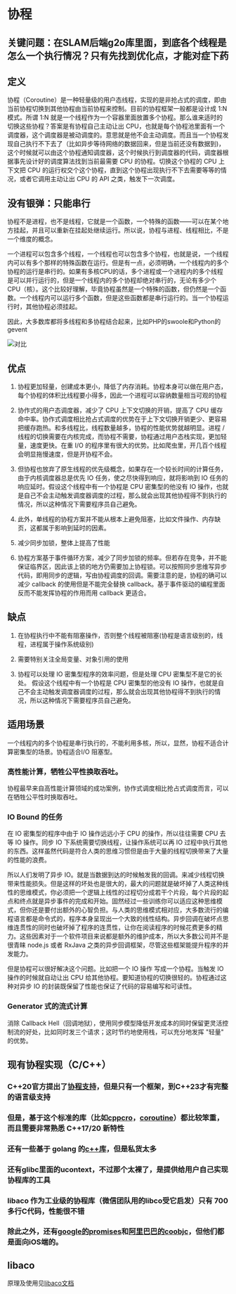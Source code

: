 # 协程
## 关键问题：在SLAM后端g2o库里面，到底各个线程是怎么一个执行情况？只有先找到优化点，才能对症下药
## 定义
协程（Coroutine）是一种轻量级的用户态线程，实现的是非抢占式的调度，即由当前协程切换到其他协程由当前协程来控制。目前的协程框架一般都是设计成 1:N 模式。所谓 1:N 就是一个线程作为一个容器里面放置多个协程。那么谁来适时的切换这些协程？答案是有协程自己主动让出 CPU，也就是每个协程池里面有一个调度器，这个调度器是被动调度的。意思就是他不会主动调度。而且当一个协程发现自己执行不下去了（比如异步等待网络的数据回来，但是当前还没有数据到)，这个时候就可以由这个协程通知调度器，这个时候执行到调度器的代码，调度器根据事先设计好的调度算法找到当前最需要 CPU 的协程。切换这个协程的 CPU 上下文把 CPU 的运行权交个这个协程，直到这个协程出现执行不下去需要等等的情况，或者它调用主动让出 CPU 的 API 之类，触发下一次调度。
## 没有银弹：只能串行
协程不是进程，也不是线程，它就是一个函数，一个特殊的函数——可以在某个地方挂起，并且可以重新在挂起处继续运行。所以说，协程与进程、线程相比，不是一个维度的概念。

一个进程可以包含多个线程，一个线程也可以包含多个协程，也就是说，一个线程内可以有多个那样的特殊函数在运行。但是有一点，必须明确，一个线程内的多个协程的运行是串行的。如果有多核CPU的话，多个进程或一个进程内的多个线程是可以并行运行的，但是一个线程内的多个协程却绝对串行的，无论有多少个CPU（核）。这个比较好理解，毕竟协程虽然是一个特殊的函数，但仍然是一个函数。一个线程内可以运行多个函数，但是这些函数都是串行运行的。当一个协程运行时，其他协程必须挂起。

因此，大多数库都将多线程和多协程结合起来，比如PHP的swoole和Python的gevent

![对比](https://img-blog.csdn.net/20180604212019658)

## 优点

1. 协程更加轻量，创建成本更小，降低了内存消耗。协程本身可以做在用户态，每个协程的体积比线程要小得多，因此一个进程可以容纳数量相当可观的协程

2. 协作式的用户态调度器，减少了 CPU 上下文切换的开销，提高了 CPU 缓存命中率。协作式调度相比抢占式调度的优势在于上下文切换开销更少、更容易把缓存跑热。和多线程比，线程数量越多，协程的性能优势就越明显。进程 / 线程的切换需要在内核完成，而协程不需要，协程通过用户态栈实现，更加轻量，速度更快。在重 I/O 的程序里有很大的优势。比如爬虫里，开几百个线程会明显拖慢速度，但是开协程不会。

3. 但协程也放弃了原生线程的优先级概念，如果存在一个较长时间的计算任务，由于内核调度器总是优先 IO 任务，使之尽快得到响应，就将影响到 IO 任务的响应延时。假设这个线程中有一个协程是 CPU 密集型的他没有 IO 操作，也就是自己不会主动触发调度器调度的过程，那么就会出现其他协程得不到执行的情况，所以这种情况下需要程序员自己避免。

4. 此外，单线程的协程方案并不能从根本上避免阻塞，比如文件操作、内存缺页，这都属于影响到延时的因素。

5. 减少同步加锁，整体上提高了性能

6. 协程方案基于事件循环方案，减少了同步加锁的频率。但若存在竞争，并不能保证临界区，因此该上锁的地方仍需要加上协程锁。可以按照同步思维写异步代码，即用同步的逻辑，写由协程调度的回调。需要注意的是，协程的确可以减少 callback 的使用但是不能完全替换 callback。基于事件驱动的编程里面反而不能发挥协程的作用而用 callback 更适合。

## 缺点

1. 在协程执行中不能有阻塞操作，否则整个线程被阻塞(协程是语言级别的，线程，进程属于操作系统级别)

2. 需要特别关注全局变量、对象引用的使用

3. 协程可以处理 IO 密集型程序的效率问题，但是处理 CPU 密集型不是它的长处。
假设这个线程中有一个协程是 CPU 密集型的他没有 IO 操作，也就是自己不会主动触发调度器调度的过程，那么就会出现其他协程得不到执行的情况，所以这种情况下需要程序员自己避免。

## 适用场景

一个线程内的多个协程是串行执行的，不能利用多核，所以，显然，协程不适合计算密集型的场景。协程适合I/O 阻塞型。

### 高性能计算，牺牲公平性换取吞吐。

协程最早来自高性能计算领域的成功案例，协作式调度相比抢占式调度而言，可以在牺牲公平性时换取吞吐。

### IO Bound 的任务

在 IO 密集型的程序中由于 IO 操作远远小于 CPU 的操作，所以往往需要 CPU 去等 IO 操作。同步 IO 下系统需要切换线程，让操作系统可以再 IO 过程中执行其他的东西。这样虽然代码是符合人类的思维习惯但是由于大量的线程切换带来了大量的性能的浪费。

所以人们发明了异步 IO。就是当数据到达的时候触发我的回调。来减少线程切换带来性能损失。但是这样的坏处也是很大的，最大的问题就是破坏掉了人类这种线性的思维模式，你必须把一个逻辑上线性的过程切分成若干个片段，每个片段的起点和终点就是异步事件的完成和开始。固然经过一些训练你可以适应这种思维模式，但你还是要付出额外的心智负担。与人类的思维模式相对应，大多数流行的编程语言都是命令式的，程序本身呈现出一个大致的线性结构。异步回调在破坏点思维连贯性的同时也破坏掉了程序的连贯性，让你在阅读程序的时候花费更多的精力。这些因素对于一个软件项目来说都是额外的维护成本，所以大多数公司并不是很青睐 node.js 或者 RxJava 之类的异步回调框架，尽管这些框架能提升程序的并发能力。

但是协程可以很好解决这个问题。比如把一个 IO 操作 写成一个协程。当触发 IO 操作的时候就自动让出 CPU 给其他协程。要知道协程的切换很轻的。协程通过这种对异步 IO 的封装既保留了性能也保证了代码的容易编写和可读性。

### Generator 式的流式计算

消除 Callback Hell（回调地狱），使用同步模型降低开发成本的同时保留更灵活控制流的好处，比如同时发三个请求；这时节约地使用栈，可以充分地发挥 "轻量" 的优势。

## 现有协程实现（C/C++）

### C++20官方提出了[协程支持](https://zh.cppreference.com/w/cpp/language/coroutines)，但是只有一个框架，到C++23才有完整的语言级支持

### 但是，基于这个标准的库（比如[cppcro](https://github.com/lewissbaker/cppcoro)，[coroutine](https://github.com/luncliff/coroutine)）都比较笨重，而且需要非常熟悉 C++17/20 新特性

### 还有一些基于 golang 的[c++库](https://github.com/idealvin/co)，但是私货太多

### 还有glibc里面的ucontext，不过那个太裸了，是提供给用户自己实现协程库的工具

### libaco 作为工业级的协程库（微信团队用的libco受它启发）只有 700 多行C代码，性能很不错

### 除此之外，还有[google的promises](https://github.com/google/promises)和[阿里巴巴的coobjc](https://github.com/alibaba/coobjc/blob/master/README_cn.md)，但他们都是面向iOS端的。

## libaco
原理及使用见[libaco文档](./libaco-master/README_zh.md)